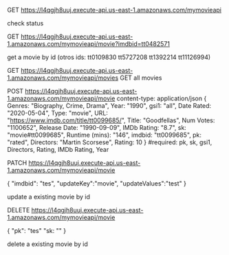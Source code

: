 GET https://l4qgjh8uuj.execute-api.us-east-1.amazonaws.com/mymovieapi 

check status

GET https://l4qgjh8uuj.execute-api.us-east-1.amazonaws.com/mymovieapi/movie?imdbid=tt0482571 

get a movie by id (otros ids: tt0109830
tt5727208
tt1392214
tt11126994)

GET https://l4qgjh8uuj.execute-api.us-east-1.amazonaws.com/mymovieapi/movies GET all movies


POST https://l4qgjh8uuj.execute-api.us-east-1.amazonaws.com/mymovieapi/movie
content-type: application/json
{
Genres: "Biography, Crime, Drama",
Year: "1990",
gsi1: "all",
Date Rated: "2020-05-04",
Type: "movie",
URL: "https://www.imdb.com/title/tt0099685/",
Title: "Goodfellas",
Num Votes: "1100652",
Release Date: "1990-09-09",
IMDb Rating: "8.7",
sk: "movie#tt0099685",
Runtime (mins): "146",
imdbid: "tt0099685",
pk: "rated",
Directors: "Martin Scorsese",
Rating: 10
}
#required: pk, sk, gsi1, Directors, Rating,  IMDb Rating, Year

PATCH  https://l4qgjh8uuj.execute-api.us-east-1.amazonaws.com/mymovieapi/movie


{
    "imdbid": "tes",
    "updateKey":"movie",
    "updateValues":"test"
}

update a existing movie by id

DELETE https://l4qgjh8uuj.execute-api.us-east-1.amazonaws.com/mymovieapi/movie

{
    "pk": "tes"
    "sk: ""
}

delete a existing movie by id
